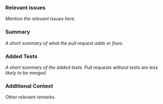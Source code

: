 ### Relevant issues
_Mention the relevant issues here._

### Summary
_A short summary of what the pull request adds or fixes._

### Added Tests
_A short summary of the added tests._
_Pull requests without tests are less likely to be merged._

### Additional Context
_Other relevant remarks._
